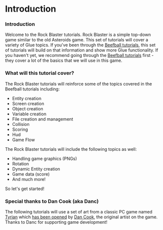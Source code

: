 # Introduction

### Introduction

Welcome to the Rock Blaster tutorials. Rock Blaster is a simple top-down game similar to the old Asteroids game. This set of tutorials will cover a variety of Glue topics. If you've been through the [Beefball tutorials](../beefball/), this set of tutorials will build on that information and show more Glue functionality. If you haven't yet, we recommend going through the [Beefball tutorials](../beefball/) first - they cover a lot of the basics that we will use in this game.

### What will this tutorial cover?

The Rock Blaster tutorials will reinforce some of the topics covered in the Beefball tutorials including:

* Entity creation
* Screen creation
* Object creation
* Variable creation
* File creation and management
* Collision
* Scoring
* Hud
* Game Flow

The Rock Blaster tutorials will include the following topics as well:

* Handling game graphics (PNGs)
* Rotation
* Dynamic Entity creation
* Game data (score)
* And much more!

So let's get started!

### Special thanks to Dan Cook (aka Danc)

The following tutorials will use a set of art from a classic PC game named [Tyrian](http://en.wikipedia.org/wiki/Tyrian\_\(video\_game\)) which [has been opened](http://www.lostgarden.com/2007/04/free-game-graphics-tyrian-ships-and.html) by [Dan Cook](https://plus.google.com/105363132599081141035/posts), the original artist on the game. Thanks to Danc for supporting game development!
